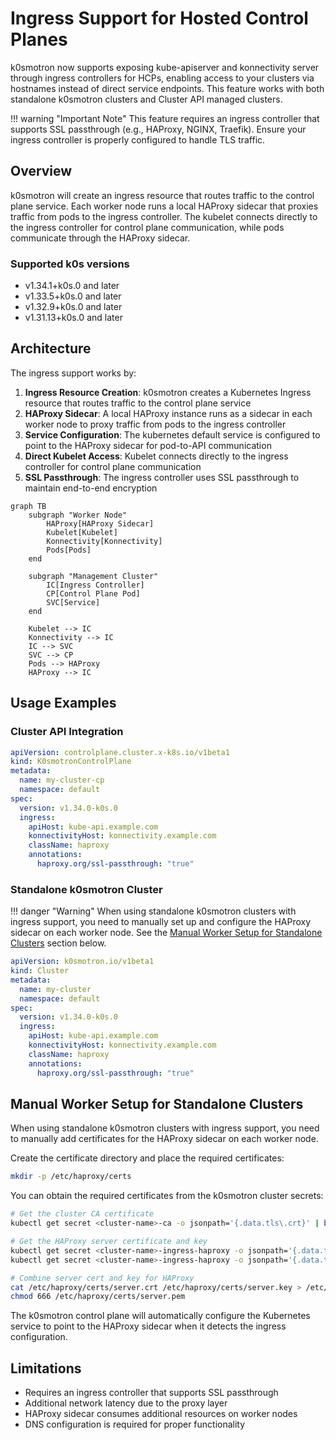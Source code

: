 # Ingress Support for Hosted Control Planes

k0smotron now supports exposing kube-apiserver and konnectivity server through ingress controllers for HCPs, enabling access to your clusters via hostnames instead of direct service endpoints. This feature works with both standalone k0smotron clusters and Cluster API managed clusters.

!!! warning "Important Note"
    This feature requires an ingress controller that supports SSL passthrough (e.g., HAProxy, NGINX, Traefik). Ensure your ingress controller is properly configured to handle TLS traffic.

## Overview

k0smotron will create an ingress resource that routes traffic to the control plane service. Each worker node runs a local 
HAProxy sidecar that proxies traffic from pods to the ingress controller. The kubelet connects directly to the ingress 
controller for control plane communication, while pods communicate through the HAProxy sidecar.

### Supported k0s versions

- v1.34.1+k0s.0 and later 
- v1.33.5+k0s.0 and later
- v1.32.9+k0s.0 and later
- v1.31.13+k0s.0 and later

## Architecture

The ingress support works by:

1. **Ingress Resource Creation**: k0smotron creates a Kubernetes Ingress resource that routes traffic to the control plane service
2. **HAProxy Sidecar**: A local HAProxy instance runs as a sidecar in each worker node to proxy traffic from pods to the ingress controller
3. **Service Configuration**: The kubernetes default service is configured to point to the HAProxy sidecar for pod-to-API communication
4. **Direct Kubelet Access**: Kubelet connects directly to the ingress controller for control plane communication
5. **SSL Passthrough**: The ingress controller uses SSL passthrough to maintain end-to-end encryption

```mermaid
graph TB
    subgraph "Worker Node"
        HAProxy[HAProxy Sidecar]
        Kubelet[Kubelet]
        Konnectivity[Konnectivity]
        Pods[Pods]
    end
    
    subgraph "Management Cluster"
        IC[Ingress Controller]
        CP[Control Plane Pod]
        SVC[Service]
    end
    
    Kubelet --> IC
    Konnectivity --> IC
    IC --> SVC
    SVC --> CP
    Pods --> HAProxy
    HAProxy --> IC
```

## Usage Examples

### Cluster API Integration

```yaml
apiVersion: controlplane.cluster.x-k8s.io/v1beta1
kind: K0smotronControlPlane
metadata:
  name: my-cluster-cp
  namespace: default
spec:
  version: v1.34.0-k0s.0
  ingress:
    apiHost: kube-api.example.com
    konnectivityHost: konnectivity.example.com
    className: haproxy
    annotations:
      haproxy.org/ssl-passthrough: "true"
```

### Standalone k0smotron Cluster

!!! danger "Warning"
    When using standalone k0smotron clusters with ingress support, you need to manually set up and configure the HAProxy sidecar on each worker node. See the [Manual Worker Setup for Standalone Clusters](#manual-worker-setup-for-standalone-clusters) section below.

```yaml
apiVersion: k0smotron.io/v1beta1
kind: Cluster
metadata:
  name: my-cluster
  namespace: default
spec:
  version: v1.34.0-k0s.0
  ingress:
    apiHost: kube-api.example.com
    konnectivityHost: konnectivity.example.com
    className: haproxy
    annotations:
      haproxy.org/ssl-passthrough: "true"
```

## Manual Worker Setup for Standalone Clusters

When using standalone k0smotron clusters with ingress support, you need to manually add certificates for the HAProxy sidecar on each worker node.

Create the certificate directory and place the required certificates:

```bash
mkdir -p /etc/haproxy/certs
```

You can obtain the required certificates from the k0smotron cluster secrets:

```bash
# Get the cluster CA certificate
kubectl get secret <cluster-name>-ca -o jsonpath='{.data.tls\.crt}' | base64 -d > /etc/haproxy/certs/ca.crt

# Get the HAProxy server certificate and key
kubectl get secret <cluster-name>-ingress-haproxy -o jsonpath='{.data.tls\.crt}' | base64 -d > /etc/haproxy/certs/server.crt
kubectl get secret <cluster-name>-ingress-haproxy -o jsonpath='{.data.tls\.key}' | base64 -d > /etc/haproxy/certs/server.key

# Combine server cert and key for HAProxy
cat /etc/haproxy/certs/server.crt /etc/haproxy/certs/server.key > /etc/haproxy/certs/server.pem
chmod 666 /etc/haproxy/certs/server.pem
```

The k0smotron control plane will automatically configure the Kubernetes service to point to the HAProxy sidecar when it detects the ingress configuration.

## Limitations

- Requires an ingress controller that supports SSL passthrough
- Additional network latency due to the proxy layer
- HAProxy sidecar consumes additional resources on worker nodes
- DNS configuration is required for proper functionality
